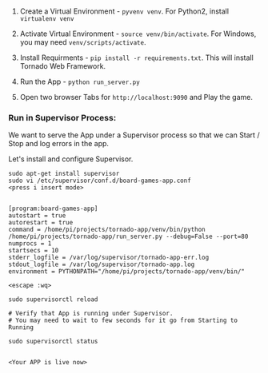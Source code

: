 ### 

1. Create a Virtual Environment - `pyvenv venv`.  For Python2, install `virtualenv venv`

2. Activate Virtual Environment - `source venv/bin/activate`.  For Windows, you may need `venv/scripts/activate`.

3. Install Requirments - `pip install -r requirements.txt`.  This will install Tornado Web Framework.

4. Run the App - `python run_server.py`

5. Open two browser Tabs for `http://localhost:9090` and Play the game.

### Run in Supervisor Process:

We want to serve the App under a Supervisor process so that we can Start / Stop and log errors in the app.

Let's install and configure Supervisor.

```
sudo apt-get install supervisor
sudo vi /etc/supervisor/conf.d/board-games-app.conf
<press i insert mode>


[program:board-games-app]
autostart = true
autorestart = true
command = /home/pi/projects/tornado-app/venv/bin/python /home/pi/projects/tornado-app/run_server.py --debug=False --port=80
numprocs = 1
startsecs = 10
stderr_logfile = /var/log/supervisor/tornado-app-err.log
stdout_logfile = /var/log/supervisor/tornado-app.log
environment = PYTHONPATH="/home/pi/projects/tornado-app/venv/bin/"

<escape :wq>

sudo supervisorctl reload

# Verify that App is running under Supervisor.
# You may need to wait to few seconds for it go from Starting to Running

sudo supervisorctl status


<Your APP is live now>
```

